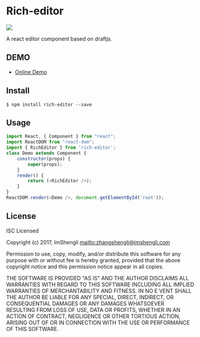 # Rich-editor

![](https://raw.githubusercontent.com/imshengli/rich-editor/master/images/logo.png)

A react editor component based on draftjs.

## DEMO

- [Online Demo](https://imshengli.com/rich-editor/)

## Install

```
$ npm install rich-editor --save
```

## Usage

```js
import React, { Component } from "react";
import ReactDOM from "react-dom";
import { RichEditor } from 'rich-editor';
class Demo extends Component {
    constructor(props) {
        super(props);
    }
    render() {
        return (<RichEditor />);
    }
}
ReactDOM.render(<Demo />, document.getElementById('root'));
```

## License

ISC Licensed

Copyright (c) 2017, ImShengli <mailto:zhangshengli@imshengli.com>

Permission to use, copy, modify, and/or distribute this software for any
purpose with or without fee is hereby granted, provided that the above
copyright notice and this permission notice appear in all copies.

THE SOFTWARE IS PROVIDED "AS IS" AND THE AUTHOR DISCLAIMS ALL WARRANTIES
WITH REGARD TO THIS SOFTWARE INCLUDING ALL IMPLIED WARRANTIES OF MERCHANTABILITY AND FITNESS. IN NO E
VENT SHALL THE AUTHOR BE LIABLE FOR
ANY SPECIAL, DIRECT, INDIRECT, OR CONSEQUENTIAL DAMAGES OR ANY DAMAGES
WHATSOEVER RESULTING FROM LOSS OF USE, DATA OR PROFITS, WHETHER IN AN
ACTION OF CONTRACT, NEGLIGENCE OR OTHER TORTIOUS ACTION, ARISING OUT OF
OR IN CONNECTION WITH THE USE OR PERFORMANCE OF THIS SOFTWARE.
